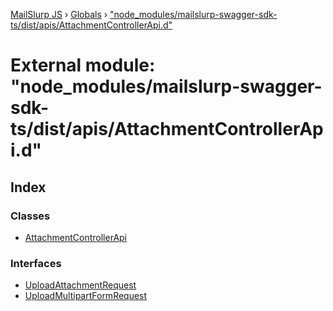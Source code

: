 [MailSlurp JS](../README.md) › [Globals](../globals.md) › ["node_modules/mailslurp-swagger-sdk-ts/dist/apis/AttachmentControllerApi.d"](_node_modules_mailslurp_swagger_sdk_ts_dist_apis_attachmentcontrollerapi_d_.md)

# External module: "node_modules/mailslurp-swagger-sdk-ts/dist/apis/AttachmentControllerApi.d"

## Index

### Classes

* [AttachmentControllerApi](../classes/_node_modules_mailslurp_swagger_sdk_ts_dist_apis_attachmentcontrollerapi_d_.attachmentcontrollerapi.md)

### Interfaces

* [UploadAttachmentRequest](../interfaces/_node_modules_mailslurp_swagger_sdk_ts_dist_apis_attachmentcontrollerapi_d_.uploadattachmentrequest.md)
* [UploadMultipartFormRequest](../interfaces/_node_modules_mailslurp_swagger_sdk_ts_dist_apis_attachmentcontrollerapi_d_.uploadmultipartformrequest.md)
